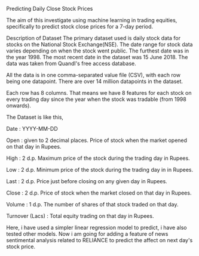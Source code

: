 Predicting Daily Close Stock Prices

The aim of this investigate using machine learning in trading equities, specifically to predict stock close prices for a 7-day period.

Description of Dataset
The primary dataset used is daily stock data for stocks on the National Stock Exchange(NSE). The date range for stock data varies depending on when the stock went public. The furthest date was in the year 1998. The most recent date in the dataset was 15 June 2018. The data was taken from Quandl's free access database.

All the data is in one comma-separated value file (CSV), with each row being one datapoint. There are over 14 million datapoints in the dataset.

Each row has 8 columns. That means we have 8 features for each stock on every trading day since the year when the stock was tradable (from 1998 onwards).

The Dataset is like this,

Date : YYYY-MM-DD 

Open : given to 2 decimal places. Price of stock when the market opened on that day in Rupees.

High : 2 d.p. Maximum price of the stock during the trading day in Rupees.

Low : 2 d.p. Minimum price of the stock during the trading day in in Rupees.

Last : 2 d.p. Price just before closing on any given day in Rupees.

Close : 2 d.p. Price of stock when the market closed on that day in Rupees.

Volume : 1 d.p. The number of shares of that stock traded on that day.

Turnover (Lacs) : Total equity trading on that day in Rupees.

Here, i have used a simpler linear regression model to predict, i have also tested other models. Now i am going for adding a feature of 
news sentimental analysis related to RELIANCE to predict the affect on next day's stock price.
